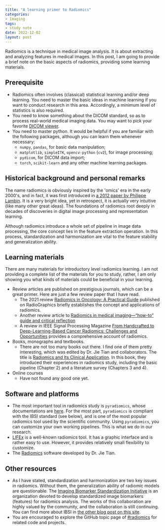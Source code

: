 ```yaml
---
title: "A learning primer to Radiomics"
categories:
- Imaging
tags:
- study note
date: 2022-12-02
layout: post
---
```


Radiomics is a technique in medical image analysis. It is about extracting and analyzing features in medical images. In this post, I am going to provide a brief note on the basic aspects of radiomics, providing some learning materials.

## Prerequisite

- Radiomics often involves (classical) statistical learning and/or deep learning. You need to master the basic ideas in machine learning if you want to conduct research in this area. Accordingly, a minimum level of statistics is also required.
- You need to know something about the DICOM standard, so as to process real-world medical imaging data. You may want to pick your favorite [DICOM viewer](https://mengxiangxi.info/Blog/medicalImagingSoftware.html).
- You need to master python. It would be helpful if you are familiar with the following packages, although you can learn them whenever necessary:
	- `numpy`, `pandas`, for basic data manipulation;
	- `matplotlib`, `simpleITK`, `opencv-python` (`cv2`), for image processing;
	- `pydicom`, for DICOM data import;
	- `torch`, `scikit-learn` and any other machine learning packages.

## Historical background and personal remarks

The name radiomics is obviously inspired by the 'omics' era in the early 2000's, and in fact, it was first introduced in [a 2012 paper by Philippe Lambin](https://linkinghub.elsevier.com/retrieve/pii/S0959804911009993). It is a very bright idea, yet in retrospect, it is actually very intuitive (like many other great ideas). The foundations of radiomics root deeply in decades of discoveries in digital image processing and representation learning.

Although radiomics introduce a whole set of pipeline in image data processing, the core concept lies in the feature extraction operation. In this process, standardization and harmonization are vital to the feature stability and generalization ability.

## Learning materials

There are many materials for introductory level radiomics learning. I am not providing a complete list of the materials for you to study, rather, I am only showing you what kinds of  materials could be beneficial in your learning.

- Review articles are published on prestigious journals, which can be a great primer. Here are just a few review paper that I have read.
	- The 2021 review [Radiomics in Oncology: A Practical Guide](https://pubs.rsna.org/doi/10.1148/rg.2021210037) published on RadioGraphics briefly establishes the concept and applications of radiomics.
	- Another review article to [Radiomics in medical imaging—“how-to” guide and critical reflection](https://insightsimaging.springeropen.com/articles/10.1186/s13244-020-00887-2)
	- A review in IEEE Signal Processing Magazine [From Handcrafted to Deep-Learning-Based Cancer Radiomics: Challenges and Opportunities](https://ieeexplore.ieee.org/document/8746872) provides a comprehensive account of radiomics.
- Books, monographs and textbooks.
	- There are not too many books out there. I find one of them pretty interesting, which was edited by Dr. Jie Tian and collaborators. The title is [Radiomics and Its Clinical Application](https://www.elsevier.com/books/radiomics-and-its-clinical-application/tian/978-0-12-818101-0). In this book, they introduced their experiences in radiomics study, including the basic pipeline (Chapter 2) and a literature survey (Chapters 3 and 4).
- Online courses
	- Have not found any good one yet.

## Software and platforms

- The most important tool in radiomics study is `pyradiomics`, whose documentations are [here](https://pyradiomics.readthedocs.io/en/latest/). For the most part, `pyradiomics` is compliant with the IBSI standard (see below), and is one of the most popular radiomics tool used by the scientific community. Using `pyradiomics`, you can customize your own working pipelines. This is what we do in our research.
- [LIFEx](https://www.lifexsoft.org/) is a well-known radiomics tool. It has a graphic interface and is rather easy to use. However, it provides relatively small flexibility to customize.
- The [Radiomics](http://www.radiomics.net.cn/platform/index) software developed by Dr. Jie Tian.

## Other resources

- As I have stated, standardization and harmonization are two key issues in radiomics. Without them, the generalization ability of radiomic models are questionable. The [Imaging Biomarker Standardization Initiative](https://theibsi.github.io/) is an organization devoted to develop standardized image biomarkers (features) for radiomics analysis. The works of this collaboration are highly valued by the community, and the collaboration is still continuing. You can find more about IBSI in [the other blog post on this site](https://mengxiangxi.info/BLOG/imaging/2022/05/04/Standardization-of-PET.html).
- You are encouraged to explore the GitHub topic page of [#radiomics](https://github.com/topics/radiomics) for related code and projects.